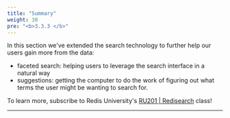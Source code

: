 ```yaml
---
title: "Summary"
weight: 30
pre: "<b>3.3.3 </b>"
---
```

In this section we've extended the search technology to further help our users gain more from the data:

- faceted search: helping users to leverage the search interface in a natural way
- suggestions: getting the computer to do the work of figuring out what terms the user might be wanting to search for. 

To learn more, subscribe to Redis University's [RU201 | Redisearch] class!

----------
[RU201 | Redisearch]: https://university.redislabs.com/courses/ru201/

